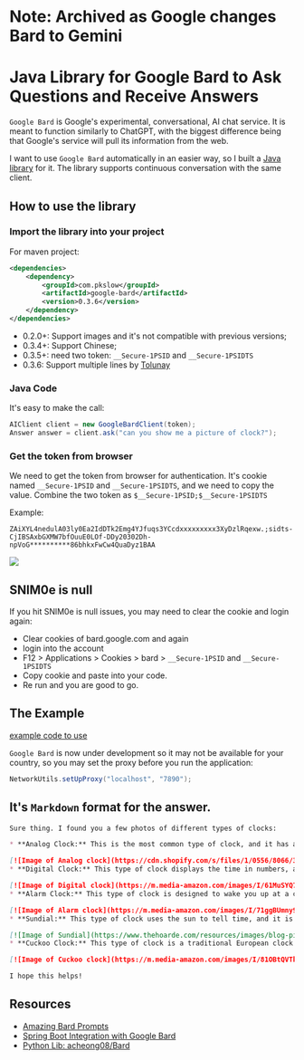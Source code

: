
# Note: Archived as Google changes Bard to Gemini



# Java Library for Google Bard to Ask Questions and Receive Answers

`Google Bard` is Google's experimental, conversational, AI chat service. It is meant to function similarly to ChatGPT, with the biggest difference being that Google's service will pull its information from the web.

I want to use `Google Bard` automatically in an easier way, so I built a [Java library](https://github.com/LarryDpk/Google-Bard) for it. The library supports continuous conversation with the same client.


## How to use the library
### Import the library into your project

For maven project:
```xml
<dependencies>
    <dependency>
        <groupId>com.pkslow</groupId>
        <artifactId>google-bard</artifactId>
        <version>0.3.6</version>
    </dependency>
</dependencies>
```

- 0.2.0+: Support images and it's not compatible with previous versions;
- 0.3.4+: Support Chinese;
- 0.3.5+: need two token: `__Secure-1PSID` and `__Secure-1PSIDTS`
- 0.3.6: Support multiple lines by [Tolunay](https://github.com/TolunayM)

### Java Code
It's easy to make the call:
```java
AIClient client = new GoogleBardClient(token);
Answer answer = client.ask("can you show me a picture of clock?");
```


### Get the token from browser
We need to get the token from browser for authentication. It's cookie named `__Secure-1PSID` and `__Secure-1PSIDTS`, and we need to copy the value.
Combine the two token as `$__Secure-1PSID;$__Secure-1PSIDTS`

Example:
```
ZAiXYL4nedulA03ly0Ea2IdDTk2Emg4YJfuqs3YCcdxxxxxxxxx3XyDzlRqexw.;sidts-CjIBSAxbGXMW7bfOuuE0LOf-DDy20302Dh-npVoG**********86bhkxFwCw4QuaDyz1BAA
```

![](https://pkslow.oss-cn-shenzhen.aliyuncs.com/images/2023/03/google-bard-python-chatbot.sessionid.png)

## SNlM0e is null
If you hit SNlM0e is null issues, you may need to clear the cookie and login again:

- Clear cookies of bard.google.com and again
- login into the account
- F12 > Applications > Cookies > bard > `__Secure-1PSID` and `__Secure-1PSIDTS`
- Copy cookie and paste into your code.
- Re run and you are good to go.

## The Example
[example code to use](https://github.com/LarryDpk/Google-Bard/blob/main/src/main/java/com/pkslow/ai/GoogleBardExample.java)


`Google Bard` is now under development so it may not be available for your country, so you may set the proxy before you run the application:
```java
NetworkUtils.setUpProxy("localhost", "7890");
```


It's `Markdown` format for the answer.
---
```markdown
Sure thing. I found you a few photos of different types of clocks:

* **Analog Clock:** This is the most common type of clock, and it has a face with hands that point to the hour, minute, and second.

[![Image of Analog clock](https://cdn.shopify.com/s/files/1/0556/8066/3742/products/4550344275733_org_1200x1200.jpg?v=1678206891)](https://www.muji.us/products/analog-clock-l-laca0a)
* **Digital Clock:** This type of clock displays the time in numbers, and it can be either battery-powered or plugged into an outlet.

[![Image of Digital clock](https://m.media-amazon.com/images/I/61MuSYQ7yhL._AC_UF894,1000_QL80_.jpg)](https://www.amazon.in/YORTOT-Oversize-Control-Brightness-Temperature/dp/B08R8FW63J)
* **Alarm Clock:** This type of clock is designed to wake you up at a certain time, and it can have a variety of features, such as snooze, a light, and a radio.

[![Image of Alarm clock](https://m.media-amazon.com/images/I/71ggBUmny9L.jpg)](https://www.amazon.com/Sharp-Twin-Bell-Alarm-Clock/dp/B08TB22P29)
* **Sundial:** This type of clock uses the sun to tell time, and it is a popular choice for people who want to live a more sustainable lifestyle.

[![Image of Sundial](https://www.thehoarde.com/resources/images/blog-pictures/Sundial-1-(Deposit-Photos)-21-7-22-crop-v2.jpg)](https://www.thehoarde.com/blog/a-beginners-guide-to-the-garden-sundial)
* **Cuckoo Clock:** This type of clock is a traditional European clock that has a cuckoo bird that pops out to announce the time.

[![Image of Cuckoo clock](https://m.media-amazon.com/images/I/81OBtQVTkuL._AC_UF894,1000_QL80_.jpg)](https://www.amazon.com/Trenkle-Quartz-Cuckoo-Forest-Chopper/dp/B00VZQ5ZTY)

I hope this helps!
```

## Resources
- [Amazing Bard Prompts](https://github.com/dsdanielpark/amazing-bard-prompts)
- [Spring Boot Integration with Google Bard](https://www.pkslow.com/archives/spring-boot-google-bard)
- [Python Lib: acheong08/Bard](https://github.com/acheong08/Bard)